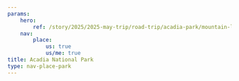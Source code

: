 ```yaml
---
params:
    hero:
        ref: /story/2025/2025-may-trip/road-trip/acadia-park/mountain-loop-trail/media-cv1pnr053yb1
    nav:
        place:
            us: true
            us/me: true
title: Acadia National Park
type: nav-place-park
---
```

